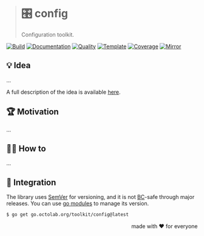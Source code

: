 > # 🎛 config
>
> Configuration toolkit.

[![Build][build.icon]][build.page]
[![Documentation][docs.icon]][docs.page]
[![Quality][quality.icon]][quality.page]
[![Template][template.icon]][template.page]
[![Coverage][coverage.icon]][coverage.page]
[![Mirror][mirror.icon]][mirror.page]

## 💡 Idea

...

A full description of the idea is available [here][design.page].

## 🏆 Motivation

...

## 🤼‍♂️ How to

...

## 🧩 Integration

The library uses [SemVer](https://semver.org) for versioning, and it is not
[BC](https://en.wikipedia.org/wiki/Backward_compatibility)-safe through major releases.
You can use [go modules](https://github.com/golang/go/wiki/Modules) to manage its version.

```bash
$ go get go.octolab.org/toolkit/config@latest
```

<p align="right">made with ❤️ for everyone</p>

[awesome.icon]:     https://awesome.re/mentioned-badge.svg
[build.page]:       https://github.com/octolab/config/actions/workflows/ci.yml
[build.icon]:       https://github.com/octolab/config/actions/workflows/ci.yml/badge.svg
[coverage.page]:    https://codeclimate.com/github/octolab/config/test_coverage
[coverage.icon]:    https://api.codeclimate.com/v1/badges/74690018579316aa348a/test_coverage
[design.page]:      https://www.notion.so/33715348cc114ea79dd350a25d16e0b0?r=0b753cbf767346f5a6fd51194829a2f3
[docs.page]:        https://pkg.go.dev/go.octolab.org/toolkit/config
[docs.icon]:        https://img.shields.io/badge/docs-pkg.go.dev-blue
[mirror.page]:      https://bitbucket.org/kamilsk/config
[mirror.icon]:      https://img.shields.io/badge/mirror-bitbucket-blue
[promo.page]:       https://github.com/octolab/config
[quality.page]:     https://goreportcard.com/report/go.octolab.org/toolkit/config
[quality.icon]:     https://goreportcard.com/badge/go.octolab.org/toolkit/config
[template.page]:    https://github.com/octomation/go-module
[template.icon]:    https://img.shields.io/badge/template-go--module-blue
